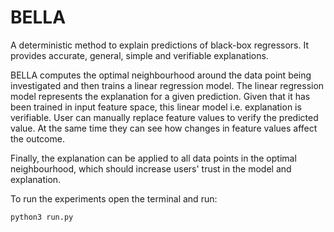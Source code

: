 # BELLA

A deterministic method to explain predictions of black-box regressors. It provides accurate, general, simple and
verifiable explanations.

BELLA computes the optimal neighbourhood around the data point being investigated and then trains a linear regression 
model. The linear regression model represents the explanation for a given prediction.
Given that it has been trained in input feature space, this linear model i.e. explanation is verifiable.
User can manually replace feature values to verify the predicted value. At the same time they can see how changes in 
feature values affect the outcome.

Finally, the explanation can be applied to all data points in the optimal 
neighbourhood, which should increase users' trust in the model and explanation.

To run the experiments open the terminal and run:

```python3 run.py```

